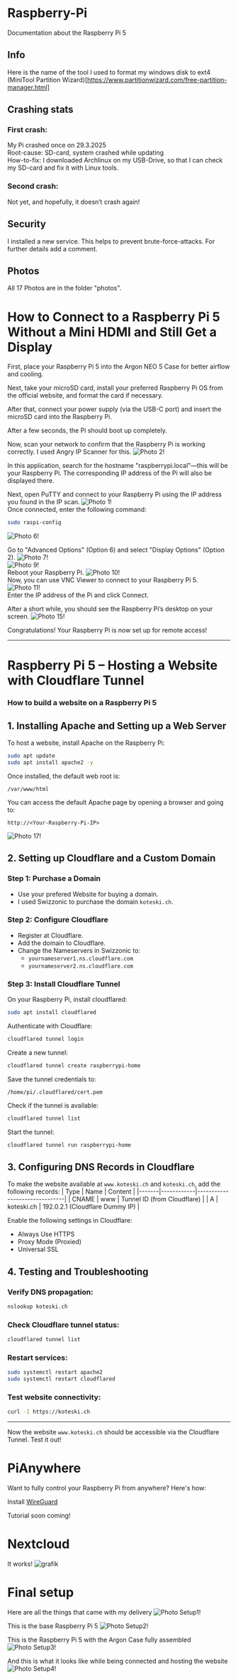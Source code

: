 # Raspberry-Pi
Documentation about the Raspberry Pi 5

## Info
Here is the name of the tool I used to format my windows disk to ext4
(MiniTool Partition Wizard)[https://www.partitionwizard.com/free-partition-manager.html]

## Crashing stats
### First crash:
My Pi crashed once on 29.3.2025 <br>
Root-cause: SD-card, system crashed while updating <br>
How-to-fix: I downloaded Archlinux on my USB-Drive, so that I can check my SD-card and fix it with Linux tools.

### Second crash:
Not yet, and hopefully, it doesn’t crash again! <br>


## Security
I installed a new service. This helps to prevent brute-force-attacks. For further details add a comment.


## Photos
All 17 Photos are in the folder "photos".



# How to Connect to a Raspberry Pi 5 Without a Mini HDMI and Still Get a Display
First, place your Raspberry Pi 5 into the Argon NEO 5 Case for better airflow and cooling.

Next, take your microSD card, install your preferred Raspberry Pi OS from the official website, and format the card if necessary.

After that, connect your power supply (via the USB-C port) and insert the microSD card into the Raspberry Pi.

After a few seconds, the Pi should boot up completely.

Now, scan your network to confirm that the Raspberry Pi is working correctly. I used Angry IP Scanner for this.
![Photo 2!](photos/photo2.png)

In this application, search for the hostname "raspberrypi.local"—this will be your Raspberry Pi. The corresponding IP address of the Pi will also be displayed there.

Next, open PuTTY and connect to your Raspberry Pi using the IP address you found in the IP scan.
![Photo 1!](photos/photo1.png)
<br>
Once connected, enter the following command:

```bash
sudo raspi-config
```
![Photo 6!](photos/photo6.png)

Go to "Advanced Options" (Option 6) and select "Display Options" (Option 2).
![Photo 7!](photos/photo7.png)
<br>
![Photo 9!](photos/photo9.png)
<br>
Reboot your Raspberry Pi.
![Photo 10!](photos/photo10.png)
<br>
Now, you can use VNC Viewer to connect to your Raspberry Pi 5.
![Photo 11!](photos/photo11.png)
<br>
Enter the IP address of the Pi and click Connect.

After a short while, you should see the Raspberry Pi’s desktop on your screen.
![Photo 15!](photos/photo15.png)

Congratulations! Your Raspberry Pi is now set up for remote access!

---

# Raspberry Pi 5 – Hosting a Website with Cloudflare Tunnel

### How to build a website on a Raspberry Pi 5

## 1. Installing Apache and Setting up a Web Server

To host a website, install Apache on the Raspberry Pi:
```bash
sudo apt update
sudo apt install apache2 -y
```

Once installed, the default web root is:
```
/var/www/html
```

You can access the default Apache page by opening a browser and going to:
```
http://<Your-Raspberry-Pi-IP>
```

![Photo 17!](photos/photo17.png)

## 2. Setting up Cloudflare and a Custom Domain

### Step 1: Purchase a Domain
- Use your prefered Website for buying a domain.
- I used Swizzonic to purchase the domain `koteski.ch`.


### Step 2: Configure Cloudflare
- Register at Cloudflare.
- Add the domain to Cloudflare.
- Change the Nameservers in Swizzonic to:
  - `yournameserver1.ns.cloudflare.com`
  - `yournameserver2.ns.cloudflare.com`

### Step 3: Install Cloudflare Tunnel

On your Raspberry Pi, install cloudflared:
```bash
sudo apt install cloudflared
```

Authenticate with Cloudflare:
```bash
cloudflared tunnel login
```

Create a new tunnel:
```bash
cloudflared tunnel create raspberrypi-home
```

Save the tunnel credentials to:
```
/home/pi/.cloudflared/cert.pem
```

Check if the tunnel is available:
```bash
cloudflared tunnel list
```

Start the tunnel:
```bash
cloudflared tunnel run raspberrypi-home
```

## 3. Configuring DNS Records in Cloudflare

To make the website available at `www.koteski.ch` and `koteski.ch`, add the following records:
| Type  | Name       | Content                       |
|-------|------------|-------------------------------|
| CNAME | www        | Tunnel ID (from Cloudflare)   |
| A     | koteski.ch | 192.0.2.1 (Cloudflare Dummy IP) |

Enable the following settings in Cloudflare:
- Always Use HTTPS
- Proxy Mode (Proxied)
- Universal SSL

## 4. Testing and Troubleshooting

### Verify DNS propagation:
```bash
nslookup koteski.ch
```

### Check Cloudflare tunnel status:
```bash
cloudflared tunnel list
```

### Restart services:
```bash
sudo systemctl restart apache2
sudo systemctl restart cloudflared
```

### Test website connectivity:
```bash
curl -I https://koteski.ch
```

---

Now the website `www.koteski.ch` should be accessible via the Cloudflare Tunnel.
Test it out!




# PiAnywhere
Want to fully control your Raspberry Pi from anywhere? Here's how:

Install [WireGuard](https://www.wireguard.com/install/)

Tutorial soon coming!






# Nextcloud



It works!
![grafik](https://github.com/user-attachments/assets/2bf550db-bb84-40b8-9341-6c6169618f86)











# Final setup

Here are all the things that came with my delivery
![Photo Setup1!](final-setup/setup1.jpg)

This is the base Raspberry Pi 5
![Photo Setup2!](final-setup/setup2.jpg)

This is the Raspberry Pi 5 with the Argon Case fully assembled
![Photo Setup3!](final-setup/setup3.jpg)

And this is what it looks like while being connected and hosting the website
![Photo Setup4!](final-setup/setup4.jpg)
